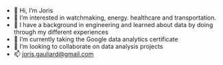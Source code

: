- 👋 Hi, I’m Joris
- 👀 I’m interested in watchmaking, energy. healthcare and transportation.
- 👀 I have a background in engineering and learned about data by doing through my different experiences
- 🌱 I’m currently taking the Google data analytics certificate
- 💞️ I’m looking to collaborate on data analysis projects
- 📫 joris.gauliard@gmail.com

<!---
jorisgauliard/jorisgauliard is a ✨ special ✨ repository because its `README.md` (this file) appears on your GitHub profile.
You can click the Preview link to take a look at your changes.
--->
